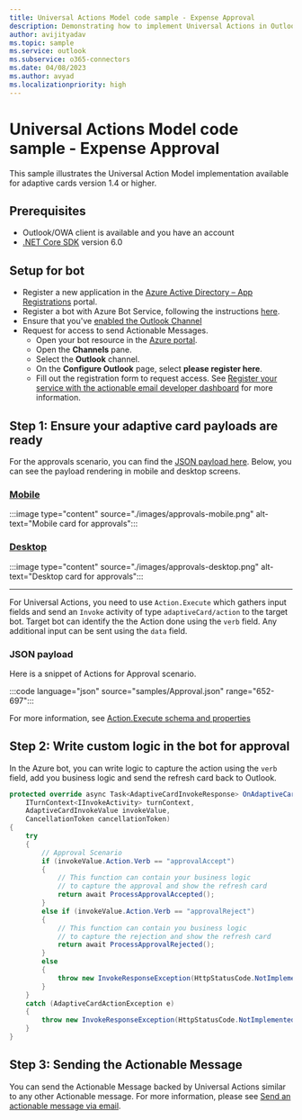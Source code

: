 ```yaml
---
title: Universal Actions Model code sample - Expense Approval
description: Demonstrating how to implement Universal Actions in Outlook with Expense Approval scenario
author: avijityadav
ms.topic: sample
ms.service: outlook
ms.subservice: o365-connectors
ms.date: 04/08/2023
ms.author: avyad
ms.localizationpriority: high
---
```


# Universal Actions Model code sample - Expense Approval

This sample illustrates the Universal Action Model implementation available for adaptive cards version 1.4 or higher.

## Prerequisites

- Outlook/OWA client is available and you have an account
- [.NET Core SDK](https://dotnet.microsoft.com/download) version 6.0

## Setup for bot

- Register a new application in the [Azure Active Directory – App Registrations](https://go.microsoft.com/fwlink/?linkid=2083908) portal.
- Register a bot with Azure Bot Service, following the instructions [here](/azure/bot-service/bot-service-quickstart-registration).
- Ensure that you've [enabled the Outlook Channel](/azure/bot-service/bot-service-channel-connect-actionable-email)
- Request for access to send Actionable Messages.
  - Open your bot resource in the [Azure portal](https://ms.portal.azure.com/).
  - Open the **Channels** pane.
  - Select the **Outlook** channel.
  - On the **Configure Outlook** page, select **please register here**.
  - Fill out the registration form to request access. See [Register your service with the actionable email developer dashboard](./email-dev-dashboard.md) for more information.

## Step 1: Ensure your adaptive card payloads are ready

For the approvals scenario, you can find the [JSON payload here](https://github.com/OfficeDev/outlook-dev-docs/blob/main/files/actionable-messages/samples/Approval.json). Below, you can see the payload rendering in mobile and desktop screens.

<!-- markdownlint-disable MD051 -->
### [Mobile](#tab/mobile)

:::image type="content" source="./images/approvals-mobile.png" alt-text="Mobile card for approvals":::

### [Desktop](#tab/desktop)

:::image type="content" source="./images/approvals-desktop.png" alt-text="Desktop card for approvals":::

---
<!-- markdownlint-enable MD051 -->

For Universal Actions, you need to use `Action.Execute` which gathers input fields and send an `Invoke` activity of type `adaptiveCard/action` to the target bot. Target bot can identify the the Action done using the `verb` field. Any additional input can be sent using the `data` field.

### JSON payload

Here is a snippet of Actions for Approval scenario.

:::code language="json" source="samples/Approval.json" range="652-697":::

For more information, see [Action.Execute schema and properties](/adaptive-cards/authoring-cards/universal-action-model#actionexecute)

## Step 2: Write custom logic in the bot for approval

In the Azure bot, you can write logic to capture the action using the `verb` field, add you business logic and send the refresh card back to Outlook.

```csharp
protected override async Task<AdaptiveCardInvokeResponse> OnAdaptiveCardInvokeAsync(
    ITurnContext<IInvokeActivity> turnContext,
    AdaptiveCardInvokeValue invokeValue,
    CancellationToken cancellationToken)
{
    try
    {
        // Approval Scenario
        if (invokeValue.Action.Verb == "approvalAccept")
        {
            // This function can contain your business logic
            // to capture the approval and show the refresh card
            return await ProcessApprovalAccepted();
        }
        else if (invokeValue.Action.Verb == "approvalReject")
        {
            // This function can contain you business logic
            // to capture the rejection and show the refresh card
            return await ProcessApprovalRejected();
        }
        else
        {
            throw new InvokeResponseException(HttpStatusCode.NotImplemented);
        }
    }
    catch (AdaptiveCardActionException e)
    {
        throw new InvokeResponseException(HttpStatusCode.NotImplemented, e.Response);
    }
}
```

## Step 3: Sending the Actionable Message

You can send the Actionable Message backed by Universal Actions similar to any other Actionable message. For more information, please see [Send an actionable message via email](./send-via-email.md).
